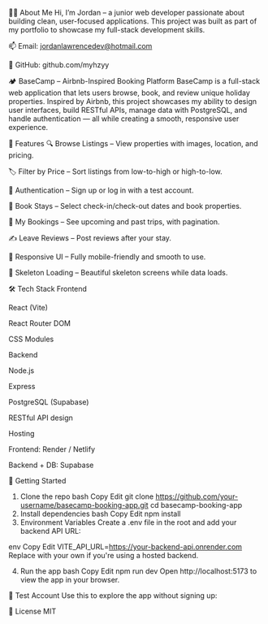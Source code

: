 👨‍💻 About Me
Hi, I’m Jordan – a junior web developer passionate about building clean, user-focused applications. This project was built as part of my portfolio to showcase my full-stack development skills.

📫 Email: jordanlawrencedev@hotmail.com

💼 GitHub: github.com/myhzyy

🏕️ BaseCamp – Airbnb-Inspired Booking Platform
BaseCamp is a full-stack web application that lets users browse, book, and review unique holiday properties. Inspired by Airbnb, this project showcases my ability to design user interfaces, build RESTful APIs, manage data with PostgreSQL, and handle authentication — all while creating a smooth, responsive user experience.

🧠 Features
🔍 Browse Listings – View properties with images, location, and pricing.

🏷️ Filter by Price – Sort listings from low-to-high or high-to-low.

🔐 Authentication – Sign up or log in with a test account.

📅 Book Stays – Select check-in/check-out dates and book properties.

🧾 My Bookings – See upcoming and past trips, with pagination.

✍️ Leave Reviews – Post reviews after your stay.

📱 Responsive UI – Fully mobile-friendly and smooth to use.

🔄 Skeleton Loading – Beautiful skeleton screens while data loads.

🛠️ Tech Stack
Frontend

React (Vite)

React Router DOM

CSS Modules

Backend

Node.js

Express

PostgreSQL (Supabase)

RESTful API design

Hosting

Frontend: Render / Netlify

Backend + DB: Supabase

🚀 Getting Started

1. Clone the repo
   bash
   Copy
   Edit
   git clone https://github.com/your-username/basecamp-booking-app.git
   cd basecamp-booking-app
2. Install dependencies
   bash
   Copy
   Edit
   npm install
3. Environment Variables
   Create a .env file in the root and add your backend API URL:

env
Copy
Edit
VITE_API_URL=https://your-backend-api.onrender.com
Replace with your own if you're using a hosted backend.

4. Run the app
   bash
   Copy
   Edit
   npm run dev
   Open http://localhost:5173 to view the app in your browser.

👤 Test Account
Use this to explore the app without signing up:

📄 License
MIT
